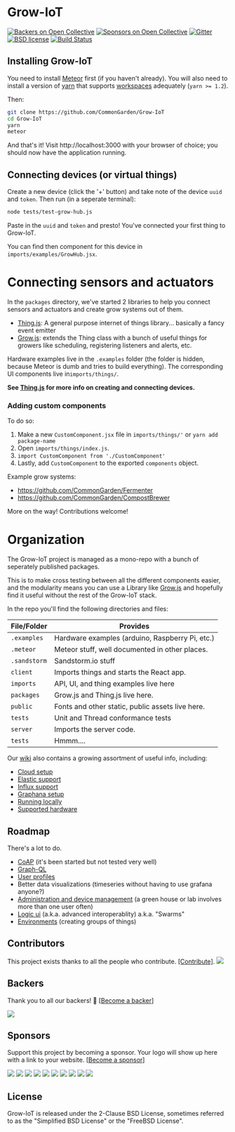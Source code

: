# Grow-IoT

[![Backers on Open Collective](https://opencollective.com/Grow-IoT/backers/badge.svg)](#backers) [![Sponsors on Open Collective](https://opencollective.com/Grow-IoT/sponsors/badge.svg)](#sponsors) [![Gitter](https://img.shields.io/gitter/room/nwjs/nw.js.svg)](https://gitter.im/CommonGarden/Grow-IoT) [![BSD license](https://img.shields.io/badge/license-BSD--2--Clause-blue.svg)](https://github.com/CommonGarden/Grow-IoT/blob/master/LICENSE) [![Build Status](https://travis-ci.org/CommonGarden/Grow-IoT.svg?branch=master)](https://travis-ci.org/CommonGarden/Grow-IoT)

## Installing Grow-IoT

You need to install [Meteor](https://www.meteor.com/) first (if you haven't already). You will also need to install a version of [yarn](https://www.yarnpkg.com/) that supports [workspaces](https://yarnpkg.com/blog/2017/08/02/introducing-workspaces/) adequately (`yarn >= 1.2`).

Then:

```bash
git clone https://github.com/CommonGarden/Grow-IoT
cd Grow-IoT
yarn
meteor
```

And that's it! Visit http://localhost:3000 with your browser of choice; you should now have the application running.

## Connecting devices (or virtual things)
Create a new device (click the '+' button) and take note of the device `uuid` and `token`. Then run (in a seperate terminal):

```bash
node tests/test-grow-hub.js
```
Paste in the `uuid` and `token` and presto! You've connected your first thing to Grow-IoT.

You can find then component for this device in `imports/examples/GrowHub.jsx`.

# Connecting sensors and actuators

In the `packages` directory, we've started 2 libraries to help you connect sensors and actuators and create grow systems out of them.
* [Thing.js](https://github.com/CommonGarden/Grow-IoT/tree/development/packages/Thing.js): A general purpose internet of things library... basically a fancy event emitter
* [Grow.js](https://github.com/CommonGarden/Grow-IoT/tree/development/packages/Grow.js): extends the Thing class with a bunch of useful things for growers like scheduling, registering listeners and alerts, etc.

Hardware examples live in the `.examples` folder (the folder is hidden, because Meteor is dumb and tries to build everything). The corresponding UI components live in`imports/things/`.

**See [Thing.js](https://github.com/CommonGarden/Grow-IoT/tree/development/packages/Thing.js) for more info on creating and connecting devices.**

### Adding custom components
To do so:

1. Make a new `CustomComponent.jsx` file in `imports/things/'` or `yarn add package-name`
2. Open `imports/things/index.js`.
3. `import CustomComponent from './CustomComponent'`
4. Lastly, add `CustomComponent` to the exported `components` object.

Example grow systems:
* https://github.com/CommonGarden/Fermenter
* https://github.com/CommonGarden/CompostBrewer

More on the way! Contributions welcome!

# Organization
The Grow-IoT project is managed as a mono-repo with a bunch of seperately published packages.

This is to make cross testing between all the different components easier, and the modularity means you can use a Library like [Grow.js](https://www.npmjs.com/package/Grow.js) and hopefully find it useful without the rest of the Grow-IoT stack.

In the repo you'll find the following directories and files:

File/Folder   | Provides
--------------|----------------------------------------------------------------
`.examples`   | Hardware examples (arduino, Raspberry Pi, etc.)
`.meteor`     | Meteor stuff, well documented in other places.
`.sandstorm`  | Sandstorm.io stuff
`client`      | Imports things and starts the React app.
`imports`     | API, UI, and thing examples live here
`packages`    | Grow.js and Thing.js live here.
`public`      | Fonts and other static, public assets live here.
`tests`       | Unit and Thread conformance tests
`server`      | Imports the server code.
`tests`       | Hmmm....

Our [wiki](https://github.com/CommonGarden/Grow-IoT/wiki) also contains a growing assortment of useful info, including:
* [Cloud setup](https://github.com/CommonGarden/Grow-IoT/wiki/Cloud-setup)
* [Elastic support](https://github.com/CommonGarden/Grow-IoT/wiki/Elastic)
* [Influx support](https://github.com/CommonGarden/Grow-IoT/wiki/Influx-DB)
* [Graphana setup](https://github.com/CommonGarden/Grow-IoT/wiki/Grafana-Setup)
* [Running locally](https://github.com/CommonGarden/Grow-IoT/wiki/Running-locally)
* [Supported hardware](https://github.com/CommonGarden/Grow-IoT/wiki/Supported-hardware)

## Roadmap

There's a lot to do.
* [CoAP](https://github.com/CommonGarden/Grow-IoT/issues/300) (it's been started but not tested very well)
* [Graph-QL](https://github.com/CommonGarden/Grow-IoT/issues/315)
* [User profiles](https://github.com/CommonGarden/Grow-IoT/issues/382)
* Better data visualizations (timeseries without having to use grafana anyone?)
* [Administration and device management](https://github.com/CommonGarden/Grow-IoT/issues/370) (a green house or lab involves more than one user often)
* [Logic ui](https://github.com/CommonGarden/Grow-IoT/issues/306) (a.k.a. advanced interoperablity) a.k.a. "Swarms"
* [Environments](https://github.com/CommonGarden/Grow-IoT/issues/311) (creating groups of things)

## Contributors

This project exists thanks to all the people who contribute. [[Contribute]](CONTRIBUTING.md).
<a href="graphs/contributors"><img src="https://opencollective.com/Grow-IoT/contributors.svg?width=890" /></a>

## Backers

Thank you to all our backers! 🙏 [[Become a backer](https://opencollective.com/Grow-IoT#backer)]

<a href="https://opencollective.com/Grow-IoT#backers" target="_blank"><img src="https://opencollective.com/Grow-IoT/backers.svg?width=890"></a>

## Sponsors

Support this project by becoming a sponsor. Your logo will show up here with a link to your website. [[Become a sponsor](https://opencollective.com/Grow-IoT#sponsor)]

<a href="https://opencollective.com/Grow-IoT/sponsor/0/website" target="_blank"><img src="https://opencollective.com/Grow-IoT/sponsor/0/avatar.svg"></a>
<a href="https://opencollective.com/Grow-IoT/sponsor/1/website" target="_blank"><img src="https://opencollective.com/Grow-IoT/sponsor/1/avatar.svg"></a>
<a href="https://opencollective.com/Grow-IoT/sponsor/2/website" target="_blank"><img src="https://opencollective.com/Grow-IoT/sponsor/2/avatar.svg"></a>
<a href="https://opencollective.com/Grow-IoT/sponsor/3/website" target="_blank"><img src="https://opencollective.com/Grow-IoT/sponsor/3/avatar.svg"></a>
<a href="https://opencollective.com/Grow-IoT/sponsor/4/website" target="_blank"><img src="https://opencollective.com/Grow-IoT/sponsor/4/avatar.svg"></a>
<a href="https://opencollective.com/Grow-IoT/sponsor/5/website" target="_blank"><img src="https://opencollective.com/Grow-IoT/sponsor/5/avatar.svg"></a>
<a href="https://opencollective.com/Grow-IoT/sponsor/6/website" target="_blank"><img src="https://opencollective.com/Grow-IoT/sponsor/6/avatar.svg"></a>
<a href="https://opencollective.com/Grow-IoT/sponsor/7/website" target="_blank"><img src="https://opencollective.com/Grow-IoT/sponsor/7/avatar.svg"></a>
<a href="https://opencollective.com/Grow-IoT/sponsor/8/website" target="_blank"><img src="https://opencollective.com/Grow-IoT/sponsor/8/avatar.svg"></a>
<a href="https://opencollective.com/Grow-IoT/sponsor/9/website" target="_blank"><img src="https://opencollective.com/Grow-IoT/sponsor/9/avatar.svg"></a>


## License
Grow-IoT is released under the 2-Clause BSD License, sometimes referred to as the "Simplified BSD License" or the "FreeBSD License".
